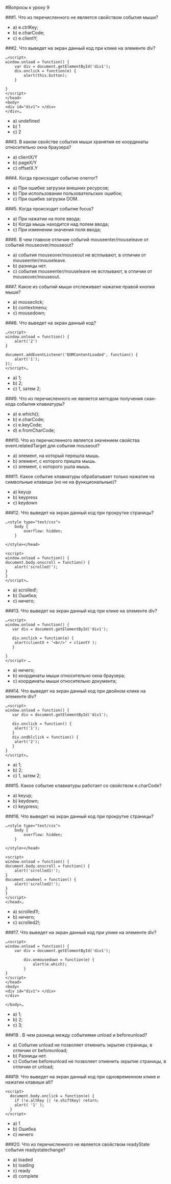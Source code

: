 #Вопросы к уроку 9  

###1. Что из перечисленного не является свойством события мыши? 
* a) e.ctrlKey; 
* b) e.charCode; 
* c) e.clientY; 

###2. Что выведет на экран данный код при клике на элементе div? 
```
…<script> 
window.onload = function() {
	var div = document.getElementById('div1'); 
	div.onclick = function(e) {
		alert(this.button); 
	}

} 
</script>
</head> 
<body>
<div id="div1"> </div>
</div>… 
``` 
* a) undefined
* b) 1
* c) 2

###3. В каком свойстве события мыши хранятмя ее координаты относительно окна браузера?  
* a) clientX/Y
* b) pageX/Y 
* c) offsetX.Y 

###4. Когда происходит событие onerror? 
* a) При ошибке загрузки внешних ресурсов; 
* b) При использовании пользовательских ошибок; 
* c) При ошибке загрузки DOM. 

###5. Когда происходит событие focus? 
* a) При нажатии на поле ввода; 
* b) Когда мышь находится над полем ввода; 
* c) При изменении значения поля ввода; 

###6. В чем главное отличие событий mouseenter/mouseleave от событий mouseover/mouseout? 
* a) события mouseover/mouseout не всплывают, в отличии от mouseenter/mouseleave. 
* b) разницы нет. 
* c) события mouseenter/mouseleave не всплывают, в отличии от mouseover/mouseout. 

###7. Какое из событий мыши отслеживает нажатие правой кнопки мыши? 
* a) mouseclick; 
* b) contextmenu; 
* c) mousedown; 

###8. Что выведет на экран данный код? 
```
…<script> 
window.onload = function() {
	alert('2')
} 

document.addEventListener('DOMContentLoaded', function() {
	alert('1'); 
}); 
</script>… 
``` 
* a) 1; 
* b) 2; 
* c) 1, затем 2;  

###9. Что из перечисленного не является методом получения скан-кода события клавиатуры? 
* a) e.which(); 
* b) e.charCode; 
* c) e.keyCode;  
* d) e.fromCharCode; 

###10. Что из перечисленного является значением свойства event.relatedTarget для события mouseout? 
* a) элемент, на который перешла мышь.
* b) элемент, с которого пришла мышь. 
* c) элемент, с которого ушла мышь. 

###11. Какое событие клавиатуры обрабатывает только нажатие на символьные клавиши (но не на функциональные)? 
* a) keyup
* b) keypress
* c) keydown
 
###12. Что выведет на экран данный код при прокрутке страницы? 
```
…<style type="text/css">
	body {
		overflow: hidden; 
	}
	
</style></head>

<script> 
window.onload = function() {
document.body.onscroll = function() {
	alert('scrolled!'); 
}
} 
</script>… 
``` 
* a) scrolled!;  
* b) Ошибка; 
* c) ничего;  

###13. Что выведет на экран данный код при клике на элементе div? 
```
…<script> 
window.onload = function() {
   var div = document.getElementById('div1'); 

   div.onclick = function(e) {
   	alert(clientX + ‘<br/>’ + clientY ); 
   } 

} 
</script> …
``` 
* a) ничего;  
* b) координаты мыши относительно окна браузера; 
* c) координаты мыши относительно документа; 

###14. Что выведет на экран данный код при двойном клике на элементе div? 
```
…<script> 
window.onload = function() {
   var div = document.getElementById('div1'); 

   div.onclick = function() {
   	alert('1'); 
   } 
   div.ondblclick = function() {
   	alert('2'); 
   }
} 
</script>… 
``` 
* a) 1; 
* b) 2; 
* c) 1, затем 2; 

###15. Какое событие клавиатуры работает со свойством e.charCode? 
* a) keyup; 
* b) keydown; 
* c) keypress; 

###16. Что выведет на экран данный код при прокрутке страницы? 
```
…<style type="text/css">
	body {
		overflow: hidden; 
	}
	
</style></head>

<script> 
window.onload = function() {
document.body.onscroll = function() {
	alert('scrolled1!'); 
} 
document.onwheel = function() {
	alert('scrolled2!'); 
}
} 
</script>
</head>… 
``` 
* a) scrolled1!; 
* b) ничего;  
* c) scrolled2!;  

###17. Что выведет на экран данный код при улике на элементе div? 
```
…<script> 
window.onload = function() {
	var div = document.getElementById('div1'); 

		div.onmousedown = function(e) {
			alert(e.which); 
		}
} 
</script>
</head> 
<body>
<div id="div1"> </div>
</div>

</body>… 
``` 
* a) 1; 
* b) 2; 
* c) 3; 

###18 . В чем разница между событиями unload и beforeunload? 
* a) Событие unload не позволяет отменить зкрытие страницы, в отличии от beforeunload; 
* b) Разницы нет. 
* c) Событие beforeunload не позволяет отменить зкрытие страницы, в отличии от unload;

###19. Что выведет на экран данный код при одновременном клике и нажатии клавиши alt? 
```
<script>
  document.body.onclick = function(e) {
    if (!e.altKey || !e.shiftKey) return;
    alert( '1' );
  }
</script>
``` 
* a) 1 
* b) Ошибка 
* c) ничего 

###20. Что из перечисленного не является свойством readyState события readystatechange? 
* a) loaded
* b) loading
* c) ready 
* d) complete 



